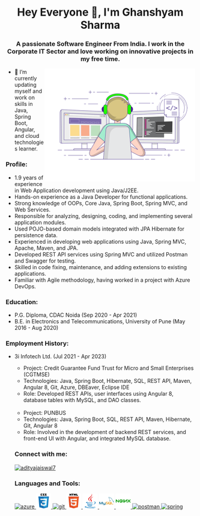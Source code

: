 <h1 align="center">Hey Everyone 👋, I'm Ghanshyam Sharma</h1>
<h3 align="center">A passionate Software Engineer From India. I work in the Corporate IT Sector and love working on innovative projects in my free time.</h3>
<img align="right" alt="Coding" width="400" src="https://raw.githubusercontent.com/devSouvik/devSouvik/master/gif3.gif">


- 🌱 I’m currently updating myself and work on skills in Java, Spring Boot, Angular, and cloud technologies learner.

<h3 align="left">Profile:</h3>
<p align="left">
  <ul>
    <li>1.9 years of experience in Web Application development using Java/J2EE.</li>
    <li>Hands-on experience as a Java Developer for functional applications.</li>
    <li>Strong knowledge of OOPs, Core Java, Spring Boot, Spring MVC, and Web Services.</li>
    <li>Responsible for analyzing, designing, coding, and implementing several application modules.</li>
    <li>Used POJO-based domain models integrated with JPA Hibernate for persistence data.</li>
    <li>Experienced in developing web applications using Java, Spring MVC, Apache, Maven, and JPA.</li>
    <li>Developed REST API services using Spring MVC and utilized Postman and Swagger for testing.</li>
    <li>Skilled in code fixing, maintenance, and adding extensions to existing applications.</li>
    <li>Familiar with Agile methodology, having worked in a project with Azure DevOps.</li>
  </ul>
</p>

<h3 align="left">Education:</h3>
<ul>
  <li>P.G. Diploma, CDAC Noida (Sep 2020 - Apr 2021)</li>
  <li>B.E. in Electronics and Telecommunications, University of Pune (May 2016 - Aug 2020)</li>
</ul>

<h3 align="left">Employment History:</h3>
<ul>
  <li>3i Infotech Ltd. (Jul 2021 - Apr 2023)</li>
<ul>
    <li>Project: Credit Guarantee Fund Trust for Micro and Small Enterprises (CGTMSE)</li>
    <li>Technologies: Java, Spring Boot, Hibernate, SQL, REST API, Maven, Angular 8, Git, Azure, DBEaver, Eclipse IDE</li>
    <li>Role: Developed REST APIs, user interfaces using Angular 8, database tables with MySQL, and DAO classes.</li>
      <br>  
  <li>Project: PUNBUS</li>
    <li>Technologies: Java, Spring Boot, SQL, REST API, Maven, Hibernate, Git, Angular 8</li>
    <li>Role: Involved in the development of backend REST services, and front-end UI with Angular, and integrated MySQL database.</li>
</ul>


<h3 align="left">Connect with me:</h3>
<p align="left">
<a href="https://www.linkedin.com/in/ghanshyam-sharma-847b061a9/" target="blank"><img align="center" src="https://raw.githubusercontent.com/rahuldkjain/github-profile-readme-generator/master/src/images/icons/Social/linked-in-alt.svg" alt="adityajaiswal7" height="30" width="40" /></a>

<h3 align="left">Languages and Tools:</h3>
<p align="left"> 
<a href="https://azure.microsoft.com/en-in/" target="_blank" rel="noreferrer"> <img src="https://www.vectorlogo.zone/logos/microsoft_azure/microsoft_azure-icon.svg" alt="azure" width="40" height="40"/> </a> 
<a href="https://www.w3schools.com/css/" target="_blank" rel="noreferrer"> <img src="https://raw.githubusercontent.com/devicons/devicon/master/icons/css3/css3-original-wordmark.svg" alt="css3" width="40" height="40"/> </a> 
<a href="https://git-scm.com/" target="_blank" rel="noreferrer"> <img src="https://www.vectorlogo.zone/logos/git-scm/git-scm-icon.svg" alt="git" width="40" height="40"/> </a> 
<a href="https://www.w3.org/html/" target="_blank" rel="noreferrer"> <img src="https://raw.githubusercontent.com/devicons/devicon/master/icons/html5/html5-original-wordmark.svg" alt="html5" width="40" height="40"/> </a> 
<a href="https://www.java.com" target="_blank" rel="noreferrer"> <img src="https://raw.githubusercontent.com/devicons/devicon/master/icons/java/java-original.svg" alt="java" width="40" height="40"/> </a> 
<a href="https://www.mysql.com/" target="_blank" rel="noreferrer"> <img src="https://raw.githubusercontent.com/devicons/devicon/master/icons/mysql/mysql-original-wordmark.svg" alt="mysql" width="40" height="40"/> </a> 
<a href="https://nginx.com" target="_blank" rel="noreferrer"> <img src="https://raw.githubusercontent.com/devicons/devicon/master/icons/nginx/nginx-original.svg" alt="nginx" width="40" height="40"/> </a> 
<a href="https://postman.com" target="_blank" rel="noreferrer"> <img src="https://www.vectorlogo.zone/logos/getpostman/getpostman-icon.svg" alt="postman" width="40" height="40"/> </a> 
<a href="https://spring.io/" target="_blank" rel="noreferrer"> <img src="https://www.vectorlogo.zone/logos/springio/springio-icon.svg" alt="spring" width="40" height="40"/> </a> 
</p>
